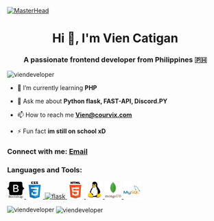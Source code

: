 [![MasterHead](https://i.ibb.co/JH6RngJ/Picsart-23-02-11-09-05-49-464.jpg)](https://github.com/VienDeveloper)

<h1 align="center">Hi 👋, I'm Vien Catigan</h1>
<h3 align="center">A passionate frontend developer from Philippines 🇵🇭</h3>

<p align="left"> <img src="https://komarev.com/ghpvc/?username=viendeveloper&label=Profile%20views&color=0e75b6&style=flat" alt="viendeveloper" /> </p>

- 🌱 I’m currently learning **PHP**

- 💬 Ask me about **Python flask, FAST-API, Discord.PY**

- 📫 How to reach me **Vien@courvix.com**

- ⚡ Fun fact **im still on school xD**

<h3 align="left">Connect with me: <a href="mailto:Vien@courvix.com">Email</a> </h3>
<p align="left">
</p>

<h3 align="left">Languages and Tools:</h3>
<p align="left"> <a href="https://getbootstrap.com" target="_blank" rel="noreferrer"> <img src="https://raw.githubusercontent.com/devicons/devicon/master/icons/bootstrap/bootstrap-plain-wordmark.svg" alt="bootstrap" width="40" height="40"/> </a> <a href="https://www.w3schools.com/css/" target="_blank" rel="noreferrer"> <img src="https://raw.githubusercontent.com/devicons/devicon/master/icons/css3/css3-original-wordmark.svg" alt="css3" width="40" height="40"/> </a> <a href="https://flask.palletsprojects.com/" target="_blank" rel="noreferrer"> <img src="https://www.vectorlogo.zone/logos/pocoo_flask/pocoo_flask-icon.svg" alt="flask" width="40" height="40"/> </a> <a href="https://www.w3.org/html/" target="_blank" rel="noreferrer"> <img src="https://raw.githubusercontent.com/devicons/devicon/master/icons/html5/html5-original-wordmark.svg" alt="html5" width="40" height="40"/> </a> <a href="https://www.linux.org/" target="_blank" rel="noreferrer"> <img src="https://raw.githubusercontent.com/devicons/devicon/master/icons/linux/linux-original.svg" alt="linux" width="40" height="40"/> </a> <a href="https://www.mongodb.com/" target="_blank" rel="noreferrer"> <img src="https://raw.githubusercontent.com/devicons/devicon/master/icons/mongodb/mongodb-original-wordmark.svg" alt="mongodb" width="40" height="40"/> </a> <a href="https://www.mysql.com/" target="_blank" rel="noreferrer"> <img src="https://raw.githubusercontent.com/devicons/devicon/master/icons/mysql/mysql-original-wordmark.svg" alt="mysql" width="40" height="40"/> </a> </p>

<p><img align="left" src="https://github-readme-stats.vercel.app/api/top-langs?username=viendeveloper&show_icons=true&locale=en&layout=compact" alt="viendeveloper" /></p>

<p>&nbsp;<img align="center" src="https://github-readme-stats.vercel.app/api?username=viendeveloper&show_icons=true&locale=en" alt="viendeveloper" /></p>
